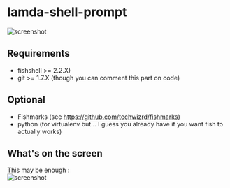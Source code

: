 # lamda-shell-prompt
![screenshot](http://vps1.brigato.fr/corescripts/site/img/screenshot.png)
  
## Requirements
- fishshell >= 2.2.X)
- git >= 1.7.X (though you can comment this part on code)

## Optional
- Fishmarks (see https://github.com/techwizrd/fishmarks)
- python (for virtualenv but... I guess you already have if you want fish to actually works)

## What's on the screen
This may be enough :  
![screenshot](http://vps1.brigato.fr/corescripts/site/img/Screenshot2.png)
